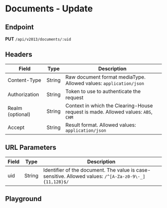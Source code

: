 <script setup>
import SwaggerUI from "../../../swagger/view/SwaggerUI.vue"
import swaggerJson from "../../../swagger/json/ircc.published.update.json";
</script>

# Documents - Update

## Endpoint

**PUT** `/api/v2013/documents/:uid`

## Headers

| Field            | Type   | Description                                                                       |
| ---------------- | ------ | --------------------------------------------------------------------------------- |
| Content-Type     | String | Raw document format mediaType. Allowed values: `application/json`                 |
| Authorization    | String | Token to use to authenticate the request                                          |
| Realm (optional) | String | Context in which the Clearing-House request is made. Allowed values: `ABS`, `CHM` |
| Accept           | String | Result format. Allowed values: `application/json`                                 |

## URL Parameters

| Field | Type   | Description                                                                                   |
| ----- | ------ | --------------------------------------------------------------------------------------------- |
| uid   | String | Identifier of the document. The value is case-sensitive. Allowed values: `/^[A-Za-z0-9\-_]{11,128}$/` |


## Playground

<SwaggerUI :swaggerJson="swaggerJson" :protected="true" />